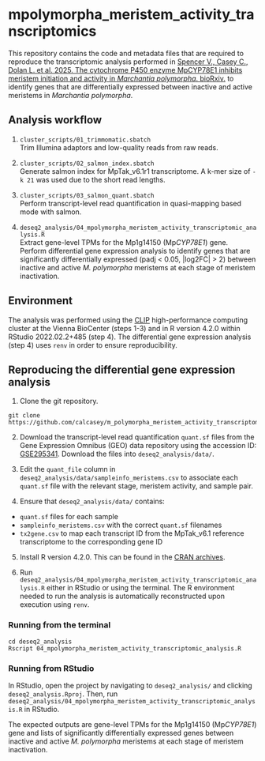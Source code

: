 # mpolymorpha_meristem_activity_transcriptomics

This repository contains the code and metadata files that are required to reproduce the transcriptomic analysis performed in [Spencer V., Casey C., Dolan L. et al. 2025. The cytochrome P450 enzyme MpCYP78E1 inhibits meristem initiation and activity in *Marchantia polymorpha*. bioRxiv.](https://doi.org/10.1101/2025.04.28.651025) to identify genes that are differentially expressed between inactive and active meristems in *Marchantia polymorpha*. 


## Analysis workflow

1. `cluster_scripts/01_trimmomatic.sbatch`  
Trim Illumina adaptors and low-quality reads from raw reads.

2. `cluster_scripts/02_salmon_index.sbatch`  
Generate salmon index for MpTak_v6.1r1 transcriptome. A k-mer size of `-k 21` was used due to the short read lengths.

3. `cluster_scripts/03_salmon_quant.sbatch`  
Perform transcript-level read quantification in quasi-mapping based mode with salmon.  

4. `deseq2_analysis/04_mpolymorpha_meristem_activity_transcriptomic_analysis.R`  
Extract gene-level TPMs for the Mp1g14150 (Mp*CYP78E1*) gene.  
Perform differential gene expression analysis to identify genes that are significantly differentially expressed (padj < 0.05, |log2FC| > 2) between inactive and active *M. polymorpha* meristems at each stage of meristem inactivation.   


## Environment

The analysis was performed using the [CLIP](https://clip.science/) high-performance computing cluster at the Vienna BioCenter (steps 1-3) and in R version 4.2.0 within RStudio 2022.02.2+485 (step 4). The differential gene expression analysis (step 4) uses `renv` in order to ensure reproducibility.  


## Reproducing the differential gene expression analysis

1. Clone the git repository.  

```
git clone https://github.com/calcasey/m_polymorpha_meristem_activity_transcriptomics.git
```

2. Download the transcript-level read quantification `quant.sf` files from the Gene Expression Omnibus (GEO) data repository using the accession ID: [GSE295341](https://www.ncbi.nlm.nih.gov/geo/query/acc.cgi?acc=GSE295341). Download the files into `deseq2_analysis/data/`.  

3. Edit the `quant_file` column in `deseq2_analysis/data/sampleinfo_meristems.csv` to associate each `quant.sf` file with the relevant stage, meristem activity, and sample pair.  

4. Ensure that `deseq2_analysis/data/` contains:  
- `quant.sf` files for each sample  
- `sampleinfo_meristems.csv` with the correct `quant.sf` filenames  
- `tx2gene.csv` to map each transcript ID from the MpTak_v6.1 reference transcriptome to the corresponding gene ID 

5. Install R version 4.2.0. This can be found in the [CRAN archives](https://cran.r-project.org/bin/).  

6. Run `deseq2_analysis/04_mpolymorpha_meristem_activity_transcriptomic_analysis.R` either in RStudio or using the terminal. The R environment needed to run the analysis is automatically reconstructed upon execution using `renv`.

### Running from the terminal

```
cd deseq2_analysis
Rscript 04_mpolymorpha_meristem_activity_transcriptomic_analysis.R
```

### Running from RStudio

In RStudio, open the project by navigating to `deseq2_analysis/` and clicking `deseq2_analysis.Rproj`. Then, run `deseq2_analysis/04_mpolymorpha_meristem_activity_transcriptomic_analysis.R` in RStudio.  

The expected outputs are gene-level TPMs for the Mp1g14150 (Mp*CYP78E1*) gene and lists of significantly differentially expressed genes between inactive and active *M. polymorpha* meristems at each stage of meristem inactivation.  
